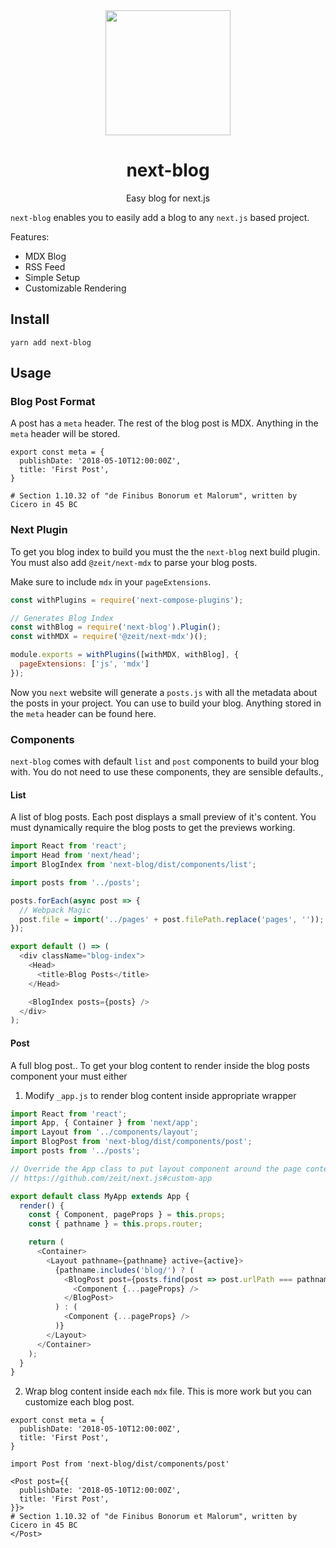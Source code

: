 <div align="center">
  <img width="200" height="200"
    src="https://s3.amazonaws.com/pix.iemoji.com/images/emoji/apple/ios-11/256/notebook.png">
  <h1>next-blog</h1>
  <p>Easy blog for next.js</p>
</div

`next-blog` enables you to easily add a blog to any `next.js` based project.

Features:

- MDX Blog
- RSS Feed
- Simple Setup
- Customizable Rendering

## Install

```
yarn add next-blog
```

## Usage

### Blog Post Format

A post has a `meta` header. The rest of the blog post is MDX. Anything in the `meta` header will be stored.

```mdx
export const meta = {
  publishDate: '2018-05-10T12:00:00Z',
  title: 'First Post',
}

# Section 1.10.32 of "de Finibus Bonorum et Malorum", written by Cicero in 45 BC
```

### Next Plugin

To get you blog index to build you must the the `next-blog` next build plugin. You must also add `@zeit/next-mdx` to parse your blog posts.

Make sure to include `mdx` in your `pageExtensions`.

```js
const withPlugins = require('next-compose-plugins');

// Generates Blog Index
const withBlog = require('next-blog').Plugin();
const withMDX = require('@zeit/next-mdx')();

module.exports = withPlugins([withMDX, withBlog], {
  pageExtensions: ['js', 'mdx']
});
```

Now you `next` website will generate a `posts.js` with all the metadata about the posts in your project. You can use to build your blog. Anything stored in the `meta` header can be found here.

### Components

`next-blog` comes with default `list` and `post` components to build your blog with. You do not need to use these components, they are sensible defaults.,

#### List

A list of blog posts. Each post displays a small preview of it's content. You must dynamically require the blog posts to get the previews working.

```js
import React from 'react';
import Head from 'next/head';
import BlogIndex from 'next-blog/dist/components/list';

import posts from '../posts';

posts.forEach(async post => {
  // Webpack Magic
  post.file = import('../pages' + post.filePath.replace('pages', ''));
});

export default () => (
  <div className="blog-index">
    <Head>
      <title>Blog Posts</title>
    </Head>

    <BlogIndex posts={posts} />
  </div>
);
```

#### Post

A full blog post.. To get your blog content to render inside the blog posts component your must either

1. Modify `_app.js` to render blog content inside appropriate wrapper

```js
import React from 'react';
import App, { Container } from 'next/app';
import Layout from '../components/layout';
import BlogPost from 'next-blog/dist/components/post';
import posts from '../posts';

// Override the App class to put layout component around the page contents
// https://github.com/zeit/next.js#custom-app

export default class MyApp extends App {
  render() {
    const { Component, pageProps } = this.props;
    const { pathname } = this.props.router;

    return (
      <Container>
        <Layout pathname={pathname} active={active}>
          {pathname.includes('blog/') ? (
            <BlogPost post={posts.find(post => post.urlPath === pathname)}>
              <Component {...pageProps} />
            </BlogPost>
          ) : (
            <Component {...pageProps} />
          )}
        </Layout>
      </Container>
    );
  }
}
```

2. Wrap blog content inside each `mdx` file. This is more work but you can customize each blog post.

```mdx
export const meta = {
  publishDate: '2018-05-10T12:00:00Z',
  title: 'First Post',
}

import Post from 'next-blog/dist/components/post'

<Post post={{
  publishDate: '2018-05-10T12:00:00Z',
  title: 'First Post',
}}>
# Section 1.10.32 of "de Finibus Bonorum et Malorum", written by Cicero in 45 BC
</Post>
```

####
